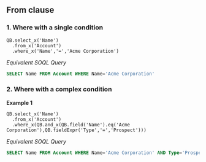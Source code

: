 ## From clause

### 1. Where with a single condition


  ```apex
  QB.select_x('Name')
    .from_x('Account')
    .where_x('Name','=','Acme Corporation')
  ```

*Equivalent SOQL Query*

  ```sql
  SELECT Name FROM Account WHERE Name='Acme Corporation'
  ```

### 2. Where with a complex condition

**Example 1**

  ```apex
  QB.select_x('Name')
    .from_x('Account')
    .where_x(QB.and_x(QB.field('Name').eq('Acme Corporation'),QB.fieldExpr('Type','=','Prospect')))
  ```
  
*Equivalent SOQL Query*

  ```sql
  SELECT Name FROM Account WHERE Name='Acme Corporation' AND Type='Prospect'
  ```
